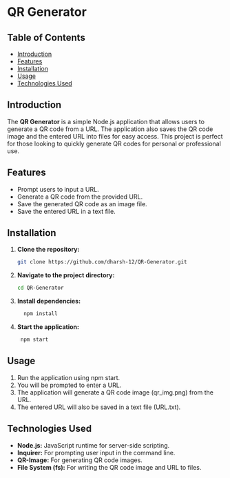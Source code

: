 # QR Generator

## Table of Contents
- [Introduction](#introduction)
- [Features](#features)
- [Installation](#installation)
- [Usage](#usage)
- [Technologies Used](#technologies-used)

## Introduction
The **QR Generator** is a simple Node.js application that allows users to generate a QR code from a URL. The application also saves the QR code image and the entered URL into files for easy access. This project is perfect for those looking to quickly generate QR codes for personal or professional use.

## Features
- Prompt users to input a URL.
- Generate a QR code from the provided URL.
- Save the generated QR code as an image file.
- Save the entered URL in a text file.

## Installation

1. **Clone the repository:**
   ```bash
   git clone https://github.com/dharsh-12/QR-Generator.git
   
2. **Navigate to the project directory:**
   ```bash
   cd QR-Generator

3. **Install dependencies:**
     ```bash
       npm install
4. **Start the application:**
    ```bash
     npm start
## Usage
1. Run the application using npm start.
2. You will be prompted to enter a URL.
3. The application will generate a QR code image (qr_img.png) from the URL.
4. The entered URL will also be saved in a text file (URL.txt).
## Technologies Used
- **Node.js:** JavaScript runtime for server-side scripting.
- **Inquirer:** For prompting user input in the command line.
- **QR-Image:** For generating QR code images.
- **File System (fs):** For writing the QR code image and URL to files.
